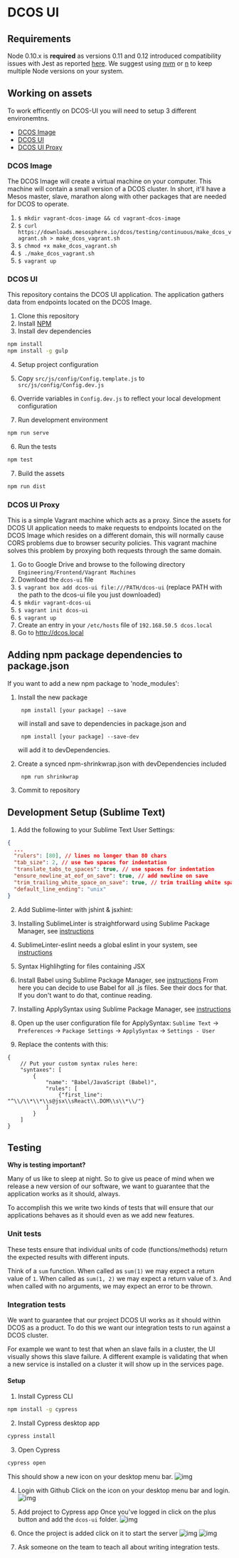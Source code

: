 # DCOS UI

## Requirements

Node 0.10.x is **required** as versions 0.11 and 0.12 introduced compatibility issues with Jest as reported [here](https://github.com/facebook/jest/issues/243). We suggest using [nvm](https://github.com/creationix/nvm) or [n](https://github.com/tj/n) to keep multiple Node versions on your system.

## Working on assets

To work efficently on DCOS-UI you will need to setup 3 different environemtns.
* [DCOS Image](#dcos-image)
* [DCOS UI](#dcos-ui)
* [DCOS UI Proxy](#dcos-ui-proxy)

### DCOS Image

The DCOS Image will create a virtual machine on your computer. This machine will contain a small version of a DCOS cluster. In short, it'll have a Mesos master, slave, marathon along with other packages that are needed for DCOS to operate.

1. `$ mkdir vagrant-dcos-image && cd vagrant-dcos-image`
2. `$ curl https://downloads.mesosphere.io/dcos/testing/continuous/make_dcos_vagrant.sh > make_dcos_vagrant.sh`
3. `$ chmod +x make_dcos_vagrant.sh`
4. `$ ./make_dcos_vagrant.sh`
5. `$ vagrant up`

### DCOS UI

This repository contains the DCOS UI application. The application gathers data from endpoints located on the DCOS Image.

1. Clone this repository
2. Install [NPM](https://npmjs.org/)
3. Install dev dependencies

  ```sh
  npm install
  npm install -g gulp
  ```

4. Setup project configuration

  1. Copy `src/js/config/Config.template.js` to `src/js/config/Config.dev.js`

  2. Override variables in `Config.dev.js` to reflect
  your local development configuration

5. Run development environment

  ```sh
  npm run serve
  ```

6. Run the tests

  ```sh
  npm test
  ```

7. Build the assets

  ```sh
  npm run dist
  ```

### DCOS UI Proxy

This is a simple Vagrant machine which acts as a proxy.
Since the assets for DCOS UI application needs to make requests to endpoints located on the DCOS Image which resides on a different domain, this will normally cause CORS problems due to browser security policies.
This vagrant machine solves this problem by proxying both requests through the same domain.

1. Go to Google Drive and browse to the following directory `Engineering/Frontend/Vagrant Machines`
2. Download the `dcos-ui` file
3. `$ vagrant box add dcos-ui file:///PATH/dcos-ui` (replace PATH with the path to the dcos-ui file you just downloaded)
4. `$ mkdir vagrant-dcos-ui`
5. `$ vagrant init dcos-ui`
6. `$ vagrant up`
7. Create an entry in your `/etc/hosts` file of `192.168.50.5 dcos.local`
6. Go to http://dcos.local


## Adding npm package dependencies to package.json

If you want to add a new npm package to 'node_modules':

1. Install the new package

        npm install [your package] --save
    will install and save to dependencies in package.json and

        npm install [your package] --save-dev
    will add it to devDependencies.

2. Create a synced npm-shrinkwrap.json with devDependencies included

        npm run shrinkwrap

3. Commit to repository

## Development Setup (Sublime Text)

1. Add the following to your Sublime Text User Settings:

  ```json
  {
    ...
    "rulers": [80], // lines no longer than 80 chars
    "tab_size": 2, // use two spaces for indentation
    "translate_tabs_to_spaces": true, // use spaces for indentation
    "ensure_newline_at_eof_on_save": true, // add newline on save
    "trim_trailing_white_space_on_save": true, // trim trailing white space on save
    "default_line_ending": "unix"
  }
  ```

2. Add Sublime-linter with jshint & jsxhint:

  1. Installing SublimeLinter is straightforward using Sublime Package Manager,
  see [instructions](http://sublimelinter.readthedocs.org/en/latest/installation.html#installing-via-pc)

  2. SublimeLinter-eslint needs a global eslint in your system,
  see [instructions](https://github.com/roadhump/SublimeLinter-eslint#sublimelinter-eslint)

3. Syntax Highlihgting for files containing JSX

  1. Install Babel using Sublime Package Manager,
  see [instructions](https://github.com/babel/babel-sublime)
  From here you can decide to use Babel for all .js files. See their
  docs for that. If you don't want to do that, continue reading.

  2. Installing ApplySyntax using Sublime Package Manager,
  see [instructions](https://github.com/facelessuser/ApplySyntax)

  3. Open up the user configuration file for ApplySyntax: `Sublime Text` ->
  `Preferences` -> `Package Settings` -> `ApplySyntax` -> `Settings - User`

  4. Replace the contents with this:
  ```
  {
      // Put your custom syntax rules here:
      "syntaxes": [
          {
              "name": "Babel/JavaScript (Babel)",
              "rules": [
                  {"first_line": "^\\/\\*\\*\\s@jsx\\sReact\\.DOM\\s\\*\\/"}
              ]
          }
      ]
  }
  ```

## Testing

**Why is testing important?**

Many of us like to sleep at night. So to give us peace of mind when we release a new version of our software, we want to guarantee that the application works as it should, always.

To accomplish this we write two kinds of tests that will ensure that our applications behaves as it should even as we add new features.

### Unit tests

These tests ensure that individual units of code (functions/methods) return the expected results with different inputs.

Think of a `sum` function. When called as `sum(1)` we may expect a return value of `1`. When called as `sum(1, 2)` we may expect a return value of `3`. And when called with no arguments, we may expect an error to be thrown.

### Integration tests

We want to guarantee that our project DCOS UI works as it should within DCOS as a product. To do this we want our integration tests to run against a DCOS cluster.

For example we want to test that when an slave fails in a cluster, the UI visually shows this slave failure. A different example is validating that when a new service is installed on a cluster it will show up in the services page.

#### Setup

1. Install Cypress CLI

  ```sh
  npm install -g cypress
  ```

2. Install Cypress desktop app

  ```sh
  cypress install
  ```

3. Open Cypress

  ```sh
  cypress open
  ```

This should show a new icon on your desktop menu bar.
![img](../blob/master/docs/images/cypress-desktop-icon.png?raw=true)

4. Login with Github
Click on the icon on your desktop menu bar and login.
![img](../blob/master/docs/images/cypress-login.png?raw=true)

5. Add project to Cypress app
Once you've logged in click on the plus button and add the `dcos-ui` folder.
![img](../blob/master/docs/images/cypress-no-projects.png?raw=true)

6. Once the project is added click on it to start the server
![img](../blob/master/docs/images/cypress-project.png?raw=true)
![img](../blob/master/docs/images/cypress-server-running.png?raw=true)

7. Ask someone on the team to teach all about writing integration tests.
